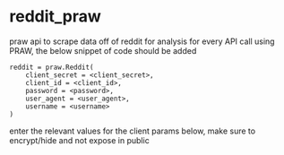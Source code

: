 # reddit_praw
praw api to scrape data off of reddit for analysis
for every API call using PRAW, the below snippet of code should be added

    reddit = praw.Reddit(
        client_secret = <client_secret>,
        client_id = <client_id>,
        password = <password>,
        user_agent = <user_agent>,
        username = <username>
    )
enter the relevant values for the client params below, make sure to encrypt/hide and not expose in public
